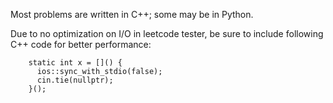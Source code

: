 Most problems are written in C++; some may be in Python.

Due to no optimization on I/O in leetcode tester, be sure to include following C++ code for better performance:

        static int x = []() {
          ios::sync_with_stdio(false);
          cin.tie(nullptr);
        }();


